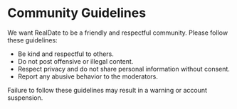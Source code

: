# Community Guidelines

We want RealDate to be a friendly and respectful community. Please follow these guidelines:

- Be kind and respectful to others.
- Do not post offensive or illegal content.
- Respect privacy and do not share personal information without consent.
- Report any abusive behavior to the moderators.

Failure to follow these guidelines may result in a warning or account suspension.
